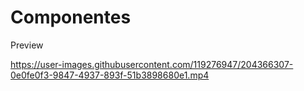 # Componentes

Preview



https://user-images.githubusercontent.com/119276947/204366307-0e0fe0f3-9847-4937-893f-51b3898680e1.mp4

